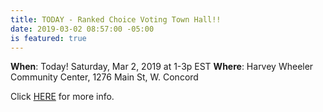 ```yaml
---
title: TODAY - Ranked Choice Voting Town Hall!!
date: 2019-03-02 08:57:00 -05:00
is featured: true
---
```


**When**:  Today!  Saturday, Mar 2, 2019 at 1-3p EST
**Where**: Harvey Wheeler Community Center, 1276 Main St, W. Concord

Click [HERE](https://www.voterchoicema.org/rcv_town_hall_ma3) for more info.